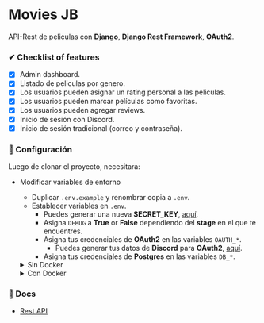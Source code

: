 # Movies JB
API-Rest de peliculas con **Django**, **Django Rest Framework**, **OAuth2**.

### ✔ Checklist of features
- [X] Admin dashboard.
- [X] Listado de peliculas por genero.
- [X] Los usuarios pueden asignar un rating personal a las peliculas.
- [X] Los usuarios pueden marcar películas como favoritas.
- [X] Los usuarios pueden agregar reviews.
- [X] Inicio de sesión con Discord.
- [X] Inicio de sesión tradicional (correo y contraseña).

### 🚧 Configuración
Luego de clonar el proyecto, necesitara:
- Modificar variables de entorno
    - Duplicar `.env.example` y renombrar copia a `.env`.
    - Establecer variables en `.env`.
      - Puedes generar una nueva **SECRET_KEY**, [aquí](https://djecrety.ir/).
      - Asigna `DEBUG` a **True** or **False** dependiendo del **stage** en el que te encuentres.
      - Asigna tus credenciales de **OAuth2** en las variables `OAUTH_*`.
        - Puedes generar tus datos de **Discord** para **OAuth2**, [aquí](https://discord.com/developers/applications/).
      - Asigna tus credenciales de **Postgres** en las variables `DB_*`.

    <details>
    <summary>Sin Docker</summary>

    - Instalar las dependencias del proyecto
        ```bash
        pip install -r requirements.txt
        ```

    - Crear migraciones de modelos

        ```bash
        python manage.py makemigrations Movie Genre Auth UserActions
        ```

    - Migrar modelos
        ```bash
        python manage.py migrate
        ```

    - Crear `superuser`
        ```bash
        python manage.py createsuperuser
        ```

    - Levantar el servidor
        ```bash
        python manage.py runserver
        ```
        - Opcional: puerto o ip:port
            ```bash
            python manage.py runserver 80
            ```
    - Ejecutar pruebas
        ```bash
        python manage.py test --debug-mode --timing --traceback
        ```
    </details>

    <details>
    <summary>Con Docker</summary>

    - Configurar credenciales en `.env` con las especificadas en `docker-compose.yml` o viceversa.

    - Cambiar el host de postgres a **db**, en `.env`.
      - `DB_HOST=db`

    - Configurar credenciales de superuser en `entrypoint.sh`

    - Crear imagen y contenedor
        ```bash
        docker-compose up -d --build
        ```
    </details>

### 📖 Docs
- [Rest API](https://github.com/SvS30/movies_jb/wiki/Home-REST-API-Docs)
